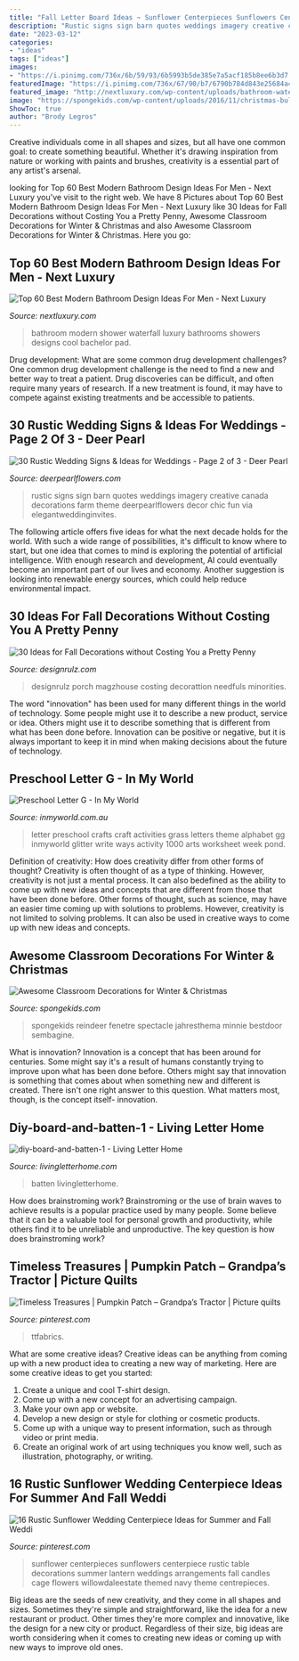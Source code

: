 ```yaml
---
title: "Fall Letter Board Ideas ~ Sunflower Centerpieces Sunflowers Centerpiece Rustic Table Decorations Summer Lantern Weddings Arrangements Fall Candles Cage Flowers Willowdaleestate Themed Navy Theme Centrepieces"
description: "Rustic signs sign barn quotes weddings imagery creative canada decorations farm theme deerpearlflowers decor chic fun via elegantweddinginvites"
date: "2023-03-12"
categories:
- "ideas"
tags: ["ideas"]
images:
- "https://i.pinimg.com/736x/6b/59/93/6b5993b5de385e7a5acf185b8ee6b3d7.jpg"
featuredImage: "https://i.pinimg.com/736x/67/90/b7/6790b784d843e25684a4adf90d66640d.jpg"
featured_image: "http://nextluxury.com/wp-content/uploads/bathroom-waterfall-shower.jpg"
image: "https://spongekids.com/wp-content/uploads/2016/11/christmas-bulletin-board/16-christmas-bulletin-board-ideas.jpg"
ShowToc: true
author: "Brody Legros"
---
```



Creative individuals come in all shapes and sizes, but all have one common goal: to create something beautiful. Whether it's drawing inspiration from nature or working with paints and brushes, creativity is a essential part of any artist's arsenal.

	

		
looking for Top 60 Best Modern Bathroom Design Ideas For Men - Next Luxury you've visit to the right web. We have 8 Pictures about Top 60 Best Modern Bathroom Design Ideas For Men - Next Luxury like 30 Ideas for Fall Decorations without Costing You a Pretty Penny, Awesome Classroom Decorations for Winter &amp; Christmas and also Awesome Classroom Decorations for Winter &amp; Christmas. Here you go:
		
    
## Top 60 Best Modern Bathroom Design Ideas For Men - Next Luxury

<img loading=lazy src="http://nextluxury.com/wp-content/uploads/bathroom-waterfall-shower.jpg" onerror="this.onerror=null;this.src='https://tse2.mm.bing.net/th?id=OIP.-FFly_TlDsvJ0l_xMDfbxwAAAA&amp;pid=15.1';" alt="Top 60 Best Modern Bathroom Design Ideas For Men - Next Luxury">

_Source: nextluxury.com_

>bathroom modern shower waterfall luxury bathrooms showers designs cool bachelor pad. 

	

Drug development: What are some common drug development challenges?
One common drug development challenge is the need to find a new and better way to treat a patient. Drug discoveries can be difficult, and often require many years of research. If a new treatment is found, it may have to compete against existing treatments and be accessible to patients.

    
## 30 Rustic Wedding Signs &amp; Ideas For Weddings - Page 2 Of 3 - Deer Pearl

<img loading=lazy src="https://www.deerpearlflowers.com/wp-content/uploads/2016/05/rustic-wedding-signs-family-creative-imagery.jpg" onerror="this.onerror=null;this.src='https://tse4.mm.bing.net/th?id=OIP.UYCb3Amk4YMVq6HM7J8ItwHaLH&amp;pid=15.1';" alt="30 Rustic Wedding Signs &amp; Ideas for Weddings - Page 2 of 3 - Deer Pearl">

_Source: deerpearlflowers.com_

>rustic signs sign barn quotes weddings imagery creative canada decorations farm theme deerpearlflowers decor chic fun via elegantweddinginvites. 

	

The following article offers five ideas for what the next decade holds for the world. With such a wide range of possibilities, it's difficult to know where to start, but one idea that comes to mind is exploring the potential of artificial intelligence. With enough research and development, AI could eventually become an important part of our lives and economy. Another suggestion is looking into renewable energy sources, which could help reduce environmental impact.

    
## 30 Ideas For Fall Decorations Without Costing You A Pretty Penny

<img loading=lazy src="https://cdn.designrulz.com/wp-content/uploads/2016/10/fall-decorattion-designrulz-21.jpg" onerror="this.onerror=null;this.src='https://tse2.mm.bing.net/th?id=OIP.bA72hTjZNYmfynKVItoZJAHaJ4&amp;pid=15.1';" alt="30 Ideas for Fall Decorations without Costing You a Pretty Penny">

_Source: designrulz.com_

>designrulz porch magzhouse costing decorattion needfuls minorities. 

	

The word "innovation" has been used for many different things in the world of technology. Some people might use it to describe a new product, service or idea. Others might use it to describe something that is different from what has been done before. Innovation can be positive or negative, but it is always important to keep it in mind when making decisions about the future of technology.

    
## Preschool Letter G - In My World

<img loading=lazy src="http://www.inmyworld.com.au/wp-content/uploads/2014/05/Letter-G-26-Custom.jpg" onerror="this.onerror=null;this.src='https://tse1.mm.bing.net/th?id=OIP.x5vTNMrDTifcpnrxLGFMcQHaLH&amp;pid=15.1';" alt="Preschool Letter G - In My World">

_Source: inmyworld.com.au_

>letter preschool crafts craft activities grass letters theme alphabet gg inmyworld glitter write ways activity 1000 arts worksheet week pond. 

	

Definition of creativity: How does creativity differ from other forms of thought?
Creativity is often thought of as a type of thinking. However, creativity is not just a mental process. It can also bedefined as the ability to come up with new ideas and concepts that are different from those that have been done before. Other forms of thought, such as science, may have an easier time coming up with solutions to problems. However, creativity is not limited to solving problems. It can also be used in creative ways to come up with new ideas and concepts.

    
## Awesome Classroom Decorations For Winter &amp; Christmas

<img loading=lazy src="https://spongekids.com/wp-content/uploads/2016/11/christmas-bulletin-board/16-christmas-bulletin-board-ideas.jpg" onerror="this.onerror=null;this.src='https://tse2.mm.bing.net/th?id=OIP.zg1GltAQEeDMpy2IHtnFsQHaJ6&amp;pid=15.1';" alt="Awesome Classroom Decorations for Winter &amp; Christmas">

_Source: spongekids.com_

>spongekids reindeer fenetre spectacle jahresthema minnie bestdoor sembagine. 

	

What is innovation?
Innovation is a concept that has been around for centuries. Some might say it's a result of humans constantly trying to improve upon what has been done before. Others might say that innovation is something that comes about when something new and different is created. There isn't one right answer to this question. What matters most, though, is the concept itself- innovation.

    
## Diy-board-and-batten-1 - Living Letter Home

<img loading=lazy src="https://www.livingletterhome.com/wp-content/uploads/2018/02/diy-board-and-batten-1.jpg" onerror="this.onerror=null;this.src='https://tse3.mm.bing.net/th?id=OIP.5gybpEmcrHCZ1caKRI4eogHaLH&amp;pid=15.1';" alt="diy-board-and-batten-1 - Living Letter Home">

_Source: livingletterhome.com_

>batten livingletterhome. 

	

How does brainstroming work?
Brainstroming or the use of brain waves to achieve results is a popular practice used by many people. Some believe that it can be a valuable tool for personal growth and productivity, while others find it to be unreliable and unproductive. The key question is how does brainstroming work?

    
## Timeless Treasures | Pumpkin Patch – Grandpa’s Tractor | Picture Quilts

<img loading=lazy src="https://i.pinimg.com/736x/67/90/b7/6790b784d843e25684a4adf90d66640d.jpg" onerror="this.onerror=null;this.src='https://tse4.mm.bing.net/th?id=OIP.5LLl4H-CInTag-bVZv3DNwHaK_&amp;pid=15.1';" alt="Timeless Treasures | Pumpkin Patch – Grandpa’s Tractor | Picture quilts">

_Source: pinterest.com_

>ttfabrics. 

	

What are some creative ideas?
Creative ideas can be anything from coming up with a new product idea to creating a new way of marketing. Here are some creative ideas to get you started: 
1. Create a unique and cool T-shirt design.
2. Come up with a new concept for an advertising campaign.
3. Make your own app or website.
4. Develop a new design or style for clothing or cosmetic products. 
5. Come up with a unique way to present information, such as through video or print media. 
6. Create an original work of art using techniques you know well, such as illustration, photography, or writing.

    
## 16 Rustic Sunflower Wedding Centerpiece Ideas For Summer And Fall Weddi

<img loading=lazy src="https://i.pinimg.com/736x/6b/59/93/6b5993b5de385e7a5acf185b8ee6b3d7.jpg" onerror="this.onerror=null;this.src='https://tse2.mm.bing.net/th?id=OIP.vZP2eRW_OxScnCHsswtuggHaLI&amp;pid=15.1';" alt="16 Rustic Sunflower Wedding Centerpiece Ideas for Summer and Fall Weddi">

_Source: pinterest.com_

>sunflower centerpieces sunflowers centerpiece rustic table decorations summer lantern weddings arrangements fall candles cage flowers willowdaleestate themed navy theme centrepieces. 

	

Big ideas are the seeds of new creativity, and they come in all shapes and sizes. Sometimes they're simple and straightforward, like the idea for a new restaurant or product. Other times they're more complex and innovative, like the design for a new city or product. Regardless of their size, big ideas are worth considering when it comes to creating new ideas or coming up with new ways to improve old ones.

